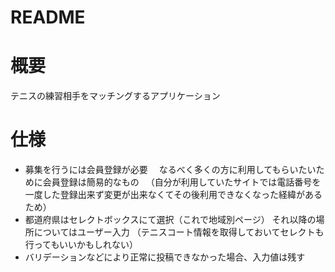 # README
# 概要
テニスの練習相手をマッチングするアプリケーション

# 仕様
- 募集を行うには会員登録が必要
　なるべく多くの方に利用してもらいたいために会員登録は簡易的なもの
　（自分が利用していたサイトでは電話番号を一度した登録出来ず変更が出来なくてその後利用できなくなった経緯があるため）
- 都道府県はセレクトボックスにて選択（これで地域別ページ）
  それ以降の場所についてはユーザー入力
  （テニスコート情報を取得しておいてセレクトも行ってもいいかもしれない）
- バリデーションなどにより正常に投稿できなかった場合、入力値は残す
